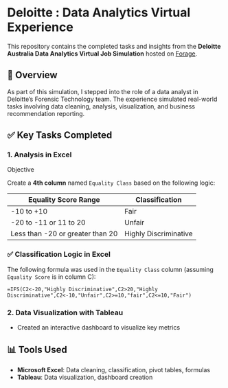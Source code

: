 # Deloitte : Data Analytics Virtual Experience

This repository contains the completed tasks and insights from the **Deloitte Australia Data Analytics Virtual Job Simulation** hosted on [Forage](https://www.theforage.com/).

## 📌 Overview

As part of this simulation, I stepped into the role of a data analyst in Deloitte’s Forensic Technology team. The experience simulated real-world tasks involving data cleaning, analysis, visualization, and business recommendation reporting.

## ✅ Key Tasks Completed

### 1. Analysis in Excel
Objective

Create a **4th column** named `Equality Class` based on the following logic:

| Equality Score Range | Classification           |
|----------------------|--------------------------|
| -10 to +10           | Fair                     |
| -20 to -11 or 11 to 20 | Unfair                  |
| Less than -20 or greater than 20 | Highly Discriminative |

### ✅ Classification Logic in Excel

The following formula was used in the `Equality Class` column (assuming `Equality Score` is in column C):

```excel
=IFS(C2<-20,"Highly Discriminative",C2>20,"Highly Discriminative",C2<-10,"Unfair",C2>=10,"fair",C2<=10,"Fair")
```


### 2. **Data Visualization with Tableau**
- Created an interactive dashboard to visualize key metrics




## 📊 Tools Used

- **Microsoft Excel**: Data cleaning, classification, pivot tables, formulas
- **Tableau**: Data visualization, dashboard creation


